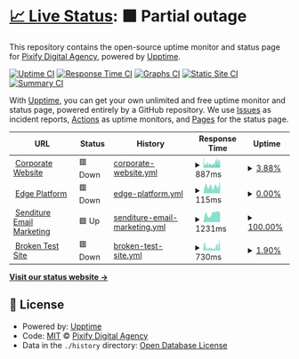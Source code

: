 # [📈 Live Status](https://pixifydigitalagency.github.io/monitors): <!--live status--> **🟧 Partial outage**

This repository contains the open-source uptime monitor and status page for [Pixify Digital Agency](https://www.pixify.co.uk/), powered by [Upptime](https://github.com/upptime/upptime).

[![Uptime CI](https://github.com/koj-co/upptime/workflows/Uptime%20CI/badge.svg)](https://github.com/koj-co/upptime/actions?query=workflow%3A%22Uptime+CI%22)
[![Response Time CI](https://github.com/koj-co/upptime/workflows/Response%20Time%20CI/badge.svg)](https://github.com/koj-co/upptime/actions?query=workflow%3A%22Response+Time+CI%22)
[![Graphs CI](https://github.com/koj-co/upptime/workflows/Graphs%20CI/badge.svg)](https://github.com/koj-co/upptime/actions?query=workflow%3A%22Graphs+CI%22)
[![Static Site CI](https://github.com/koj-co/upptime/workflows/Static%20Site%20CI/badge.svg)](https://github.com/koj-co/upptime/actions?query=workflow%3A%22Static+Site+CI%22)
[![Summary CI](https://github.com/koj-co/upptime/workflows/Summary%20CI/badge.svg)](https://github.com/koj-co/upptime/actions?query=workflow%3A%22Summary+CI%22)

With [Upptime](https://upptime.js.org), you can get your own unlimited and free uptime monitor and status page, powered entirely by a GitHub repository. We use [Issues](https://github.com/pixifydigitalagency/monitors/issues) as incident reports, [Actions](https://github.com/pixifydigitalagency/monitors/actions) as uptime monitors, and [Pages](https://pixifydigitalagency.github.io/monitors) for the status page.

<!--start: status pages-->
<!-- This summary is generated by Upptime (https://github.com/upptime/upptime) -->
<!-- Do not edit this manually, your changes will be overwritten -->
<!-- prettier-ignore -->
| URL | Status | History | Response Time | Uptime |
| --- | ------ | ------- | ------------- | ------ |
| <img alt="" src="https://icons.duckduckgo.com/ip3/www.pixify.co.uk.ico" height="13"> [Corporate Website](https://www.pixify.co.uk/) | 🟥 Down | [corporate-website.yml](https://github.com/pixifydigitalagency/monitors/commits/HEAD/history/corporate-website.yml) | <details><summary><img alt="Response time graph" src="./graphs/corporate-website/response-time-week.png" height="20"> 887ms</summary><br><a href="https://pixifydigitalagency.github.io/monitors/history/corporate-website"><img alt="Response time 1003" src="https://img.shields.io/endpoint?url=https%3A%2F%2Fraw.githubusercontent.com%2Fpixifydigitalagency%2Fmonitors%2FHEAD%2Fapi%2Fcorporate-website%2Fresponse-time.json"></a><br><a href="https://pixifydigitalagency.github.io/monitors/history/corporate-website"><img alt="24-hour response time 1132" src="https://img.shields.io/endpoint?url=https%3A%2F%2Fraw.githubusercontent.com%2Fpixifydigitalagency%2Fmonitors%2FHEAD%2Fapi%2Fcorporate-website%2Fresponse-time-day.json"></a><br><a href="https://pixifydigitalagency.github.io/monitors/history/corporate-website"><img alt="7-day response time 887" src="https://img.shields.io/endpoint?url=https%3A%2F%2Fraw.githubusercontent.com%2Fpixifydigitalagency%2Fmonitors%2FHEAD%2Fapi%2Fcorporate-website%2Fresponse-time-week.json"></a><br><a href="https://pixifydigitalagency.github.io/monitors/history/corporate-website"><img alt="30-day response time 753" src="https://img.shields.io/endpoint?url=https%3A%2F%2Fraw.githubusercontent.com%2Fpixifydigitalagency%2Fmonitors%2FHEAD%2Fapi%2Fcorporate-website%2Fresponse-time-month.json"></a><br><a href="https://pixifydigitalagency.github.io/monitors/history/corporate-website"><img alt="1-year response time 1075" src="https://img.shields.io/endpoint?url=https%3A%2F%2Fraw.githubusercontent.com%2Fpixifydigitalagency%2Fmonitors%2FHEAD%2Fapi%2Fcorporate-website%2Fresponse-time-year.json"></a></details> | <details><summary><a href="https://pixifydigitalagency.github.io/monitors/history/corporate-website">3.88%</a></summary><a href="https://pixifydigitalagency.github.io/monitors/history/corporate-website"><img alt="All-time uptime 89.82%" src="https://img.shields.io/endpoint?url=https%3A%2F%2Fraw.githubusercontent.com%2Fpixifydigitalagency%2Fmonitors%2FHEAD%2Fapi%2Fcorporate-website%2Fuptime.json"></a><br><a href="https://pixifydigitalagency.github.io/monitors/history/corporate-website"><img alt="24-hour uptime 4.98%" src="https://img.shields.io/endpoint?url=https%3A%2F%2Fraw.githubusercontent.com%2Fpixifydigitalagency%2Fmonitors%2FHEAD%2Fapi%2Fcorporate-website%2Fuptime-day.json"></a><br><a href="https://pixifydigitalagency.github.io/monitors/history/corporate-website"><img alt="7-day uptime 3.88%" src="https://img.shields.io/endpoint?url=https%3A%2F%2Fraw.githubusercontent.com%2Fpixifydigitalagency%2Fmonitors%2FHEAD%2Fapi%2Fcorporate-website%2Fuptime-week.json"></a><br><a href="https://pixifydigitalagency.github.io/monitors/history/corporate-website"><img alt="30-day uptime 8.95%" src="https://img.shields.io/endpoint?url=https%3A%2F%2Fraw.githubusercontent.com%2Fpixifydigitalagency%2Fmonitors%2FHEAD%2Fapi%2Fcorporate-website%2Fuptime-month.json"></a><br><a href="https://pixifydigitalagency.github.io/monitors/history/corporate-website"><img alt="1-year uptime 57.51%" src="https://img.shields.io/endpoint?url=https%3A%2F%2Fraw.githubusercontent.com%2Fpixifydigitalagency%2Fmonitors%2FHEAD%2Fapi%2Fcorporate-website%2Fuptime-year.json"></a></details>
| <img alt="" src="https://icons.duckduckgo.com/ip3/edge.pixify.co.uk.ico" height="13"> [Edge Platform](https://edge.pixify.co.uk/) | 🟥 Down | [edge-platform.yml](https://github.com/pixifydigitalagency/monitors/commits/HEAD/history/edge-platform.yml) | <details><summary><img alt="Response time graph" src="./graphs/edge-platform/response-time-week.png" height="20"> 115ms</summary><br><a href="https://pixifydigitalagency.github.io/monitors/history/edge-platform"><img alt="Response time 854" src="https://img.shields.io/endpoint?url=https%3A%2F%2Fraw.githubusercontent.com%2Fpixifydigitalagency%2Fmonitors%2FHEAD%2Fapi%2Fedge-platform%2Fresponse-time.json"></a><br><a href="https://pixifydigitalagency.github.io/monitors/history/edge-platform"><img alt="24-hour response time 177" src="https://img.shields.io/endpoint?url=https%3A%2F%2Fraw.githubusercontent.com%2Fpixifydigitalagency%2Fmonitors%2FHEAD%2Fapi%2Fedge-platform%2Fresponse-time-day.json"></a><br><a href="https://pixifydigitalagency.github.io/monitors/history/edge-platform"><img alt="7-day response time 115" src="https://img.shields.io/endpoint?url=https%3A%2F%2Fraw.githubusercontent.com%2Fpixifydigitalagency%2Fmonitors%2FHEAD%2Fapi%2Fedge-platform%2Fresponse-time-week.json"></a><br><a href="https://pixifydigitalagency.github.io/monitors/history/edge-platform"><img alt="30-day response time 151" src="https://img.shields.io/endpoint?url=https%3A%2F%2Fraw.githubusercontent.com%2Fpixifydigitalagency%2Fmonitors%2FHEAD%2Fapi%2Fedge-platform%2Fresponse-time-month.json"></a><br><a href="https://pixifydigitalagency.github.io/monitors/history/edge-platform"><img alt="1-year response time 574" src="https://img.shields.io/endpoint?url=https%3A%2F%2Fraw.githubusercontent.com%2Fpixifydigitalagency%2Fmonitors%2FHEAD%2Fapi%2Fedge-platform%2Fresponse-time-year.json"></a></details> | <details><summary><a href="https://pixifydigitalagency.github.io/monitors/history/edge-platform">0.00%</a></summary><a href="https://pixifydigitalagency.github.io/monitors/history/edge-platform"><img alt="All-time uptime 89.71%" src="https://img.shields.io/endpoint?url=https%3A%2F%2Fraw.githubusercontent.com%2Fpixifydigitalagency%2Fmonitors%2FHEAD%2Fapi%2Fedge-platform%2Fuptime.json"></a><br><a href="https://pixifydigitalagency.github.io/monitors/history/edge-platform"><img alt="24-hour uptime 0.00%" src="https://img.shields.io/endpoint?url=https%3A%2F%2Fraw.githubusercontent.com%2Fpixifydigitalagency%2Fmonitors%2FHEAD%2Fapi%2Fedge-platform%2Fuptime-day.json"></a><br><a href="https://pixifydigitalagency.github.io/monitors/history/edge-platform"><img alt="7-day uptime 0.00%" src="https://img.shields.io/endpoint?url=https%3A%2F%2Fraw.githubusercontent.com%2Fpixifydigitalagency%2Fmonitors%2FHEAD%2Fapi%2Fedge-platform%2Fuptime-week.json"></a><br><a href="https://pixifydigitalagency.github.io/monitors/history/edge-platform"><img alt="30-day uptime 7.96%" src="https://img.shields.io/endpoint?url=https%3A%2F%2Fraw.githubusercontent.com%2Fpixifydigitalagency%2Fmonitors%2FHEAD%2Fapi%2Fedge-platform%2Fuptime-month.json"></a><br><a href="https://pixifydigitalagency.github.io/monitors/history/edge-platform"><img alt="1-year uptime 57.56%" src="https://img.shields.io/endpoint?url=https%3A%2F%2Fraw.githubusercontent.com%2Fpixifydigitalagency%2Fmonitors%2FHEAD%2Fapi%2Fedge-platform%2Fuptime-year.json"></a></details>
| <img alt="" src="https://icons.duckduckgo.com/ip3/www.senditure.co.uk.ico" height="13"> [Senditure Email Marketing](https://www.senditure.co.uk/) | 🟩 Up | [senditure-email-marketing.yml](https://github.com/pixifydigitalagency/monitors/commits/HEAD/history/senditure-email-marketing.yml) | <details><summary><img alt="Response time graph" src="./graphs/senditure-email-marketing/response-time-week.png" height="20"> 1231ms</summary><br><a href="https://pixifydigitalagency.github.io/monitors/history/senditure-email-marketing"><img alt="Response time 1529" src="https://img.shields.io/endpoint?url=https%3A%2F%2Fraw.githubusercontent.com%2Fpixifydigitalagency%2Fmonitors%2FHEAD%2Fapi%2Fsenditure-email-marketing%2Fresponse-time.json"></a><br><a href="https://pixifydigitalagency.github.io/monitors/history/senditure-email-marketing"><img alt="24-hour response time 1321" src="https://img.shields.io/endpoint?url=https%3A%2F%2Fraw.githubusercontent.com%2Fpixifydigitalagency%2Fmonitors%2FHEAD%2Fapi%2Fsenditure-email-marketing%2Fresponse-time-day.json"></a><br><a href="https://pixifydigitalagency.github.io/monitors/history/senditure-email-marketing"><img alt="7-day response time 1231" src="https://img.shields.io/endpoint?url=https%3A%2F%2Fraw.githubusercontent.com%2Fpixifydigitalagency%2Fmonitors%2FHEAD%2Fapi%2Fsenditure-email-marketing%2Fresponse-time-week.json"></a><br><a href="https://pixifydigitalagency.github.io/monitors/history/senditure-email-marketing"><img alt="30-day response time 2024" src="https://img.shields.io/endpoint?url=https%3A%2F%2Fraw.githubusercontent.com%2Fpixifydigitalagency%2Fmonitors%2FHEAD%2Fapi%2Fsenditure-email-marketing%2Fresponse-time-month.json"></a><br><a href="https://pixifydigitalagency.github.io/monitors/history/senditure-email-marketing"><img alt="1-year response time 1449" src="https://img.shields.io/endpoint?url=https%3A%2F%2Fraw.githubusercontent.com%2Fpixifydigitalagency%2Fmonitors%2FHEAD%2Fapi%2Fsenditure-email-marketing%2Fresponse-time-year.json"></a></details> | <details><summary><a href="https://pixifydigitalagency.github.io/monitors/history/senditure-email-marketing">100.00%</a></summary><a href="https://pixifydigitalagency.github.io/monitors/history/senditure-email-marketing"><img alt="All-time uptime 94.51%" src="https://img.shields.io/endpoint?url=https%3A%2F%2Fraw.githubusercontent.com%2Fpixifydigitalagency%2Fmonitors%2FHEAD%2Fapi%2Fsenditure-email-marketing%2Fuptime.json"></a><br><a href="https://pixifydigitalagency.github.io/monitors/history/senditure-email-marketing"><img alt="24-hour uptime 100.00%" src="https://img.shields.io/endpoint?url=https%3A%2F%2Fraw.githubusercontent.com%2Fpixifydigitalagency%2Fmonitors%2FHEAD%2Fapi%2Fsenditure-email-marketing%2Fuptime-day.json"></a><br><a href="https://pixifydigitalagency.github.io/monitors/history/senditure-email-marketing"><img alt="7-day uptime 100.00%" src="https://img.shields.io/endpoint?url=https%3A%2F%2Fraw.githubusercontent.com%2Fpixifydigitalagency%2Fmonitors%2FHEAD%2Fapi%2Fsenditure-email-marketing%2Fuptime-week.json"></a><br><a href="https://pixifydigitalagency.github.io/monitors/history/senditure-email-marketing"><img alt="30-day uptime 99.78%" src="https://img.shields.io/endpoint?url=https%3A%2F%2Fraw.githubusercontent.com%2Fpixifydigitalagency%2Fmonitors%2FHEAD%2Fapi%2Fsenditure-email-marketing%2Fuptime-month.json"></a><br><a href="https://pixifydigitalagency.github.io/monitors/history/senditure-email-marketing"><img alt="1-year uptime 92.45%" src="https://img.shields.io/endpoint?url=https%3A%2F%2Fraw.githubusercontent.com%2Fpixifydigitalagency%2Fmonitors%2FHEAD%2Fapi%2Fsenditure-email-marketing%2Fuptime-year.json"></a></details>
| <img alt="" src="https://icons.duckduckgo.com/ip3/www.pixify.co.uk.ico" height="13"> [Broken Test Site](https://www.pixify.co.uk/) | 🟥 Down | [broken-test-site.yml](https://github.com/pixifydigitalagency/monitors/commits/HEAD/history/broken-test-site.yml) | <details><summary><img alt="Response time graph" src="./graphs/broken-test-site/response-time-week.png" height="20"> 730ms</summary><br><a href="https://pixifydigitalagency.github.io/monitors/history/broken-test-site"><img alt="Response time 760" src="https://img.shields.io/endpoint?url=https%3A%2F%2Fraw.githubusercontent.com%2Fpixifydigitalagency%2Fmonitors%2FHEAD%2Fapi%2Fbroken-test-site%2Fresponse-time.json"></a><br><a href="https://pixifydigitalagency.github.io/monitors/history/broken-test-site"><img alt="24-hour response time 1136" src="https://img.shields.io/endpoint?url=https%3A%2F%2Fraw.githubusercontent.com%2Fpixifydigitalagency%2Fmonitors%2FHEAD%2Fapi%2Fbroken-test-site%2Fresponse-time-day.json"></a><br><a href="https://pixifydigitalagency.github.io/monitors/history/broken-test-site"><img alt="7-day response time 730" src="https://img.shields.io/endpoint?url=https%3A%2F%2Fraw.githubusercontent.com%2Fpixifydigitalagency%2Fmonitors%2FHEAD%2Fapi%2Fbroken-test-site%2Fresponse-time-week.json"></a><br><a href="https://pixifydigitalagency.github.io/monitors/history/broken-test-site"><img alt="30-day response time 583" src="https://img.shields.io/endpoint?url=https%3A%2F%2Fraw.githubusercontent.com%2Fpixifydigitalagency%2Fmonitors%2FHEAD%2Fapi%2Fbroken-test-site%2Fresponse-time-month.json"></a><br><a href="https://pixifydigitalagency.github.io/monitors/history/broken-test-site"><img alt="1-year response time 845" src="https://img.shields.io/endpoint?url=https%3A%2F%2Fraw.githubusercontent.com%2Fpixifydigitalagency%2Fmonitors%2FHEAD%2Fapi%2Fbroken-test-site%2Fresponse-time-year.json"></a></details> | <details><summary><a href="https://pixifydigitalagency.github.io/monitors/history/broken-test-site">1.90%</a></summary><a href="https://pixifydigitalagency.github.io/monitors/history/broken-test-site"><img alt="All-time uptime 89.82%" src="https://img.shields.io/endpoint?url=https%3A%2F%2Fraw.githubusercontent.com%2Fpixifydigitalagency%2Fmonitors%2FHEAD%2Fapi%2Fbroken-test-site%2Fuptime.json"></a><br><a href="https://pixifydigitalagency.github.io/monitors/history/broken-test-site"><img alt="24-hour uptime 3.82%" src="https://img.shields.io/endpoint?url=https%3A%2F%2Fraw.githubusercontent.com%2Fpixifydigitalagency%2Fmonitors%2FHEAD%2Fapi%2Fbroken-test-site%2Fuptime-day.json"></a><br><a href="https://pixifydigitalagency.github.io/monitors/history/broken-test-site"><img alt="7-day uptime 1.90%" src="https://img.shields.io/endpoint?url=https%3A%2F%2Fraw.githubusercontent.com%2Fpixifydigitalagency%2Fmonitors%2FHEAD%2Fapi%2Fbroken-test-site%2Fuptime-week.json"></a><br><a href="https://pixifydigitalagency.github.io/monitors/history/broken-test-site"><img alt="30-day uptime 8.59%" src="https://img.shields.io/endpoint?url=https%3A%2F%2Fraw.githubusercontent.com%2Fpixifydigitalagency%2Fmonitors%2FHEAD%2Fapi%2Fbroken-test-site%2Fuptime-month.json"></a><br><a href="https://pixifydigitalagency.github.io/monitors/history/broken-test-site"><img alt="1-year uptime 57.48%" src="https://img.shields.io/endpoint?url=https%3A%2F%2Fraw.githubusercontent.com%2Fpixifydigitalagency%2Fmonitors%2FHEAD%2Fapi%2Fbroken-test-site%2Fuptime-year.json"></a></details>

<!--end: status pages-->

[**Visit our status website →**](https://pixifydigitalagency.github.io/monitors)

## 📄 License

- Powered by: [Upptime](https://github.com/upptime/upptime)
- Code: [MIT](./LICENSE) © [Pixify Digital Agency](https://www.pixify.co.uk/)
- Data in the `./history` directory: [Open Database License](https://opendatacommons.org/licenses/odbl/1-0/)
